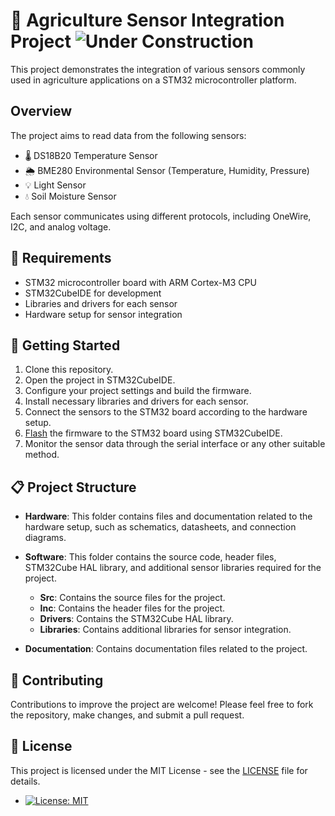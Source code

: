# 🌾 Agriculture Sensor Integration Project ![Under Construction](https://img.shields.io/badge/status-under%20construction-orange)

This project demonstrates the integration of various sensors commonly used in agriculture applications on a STM32 microcontroller platform.

## Overview
The project aims to read data from the following sensors:

- 🌡️ DS18B20 Temperature Sensor
- 🌦️ BME280 Environmental Sensor (Temperature, Humidity, Pressure)
- 💡 Light Sensor
- 💧 Soil Moisture Sensor

Each sensor communicates using different protocols, including OneWire, I2C, and analog voltage.

## 🛒 Requirements

- STM32 microcontroller board with ARM Cortex-M3 CPU
- STM32CubeIDE for development
- Libraries and drivers for each sensor
- Hardware setup for sensor integration

## 🚀 Getting Started

1. Clone this repository.
2. Open the project in STM32CubeIDE.
3. Configure your project settings and build the firmware.
4. Install necessary libraries and drivers for each sensor.
5. Connect the sensors to the STM32 board according to the hardware setup.
6. [Flash](Flash.md)  the firmware to the STM32 board using STM32CubeIDE.
7. Monitor the sensor data through the serial interface or any other suitable method.

## 📋 Project Structure

- **Hardware**: This folder contains files and documentation related to the hardware setup, such as schematics, datasheets, and connection diagrams.

- **Software**: This folder contains the source code, header files, STM32Cube HAL library, and additional sensor libraries required for the project.

    - **Src**: Contains the source files for the project.
    - **Inc**: Contains the header files for the project.
    - **Drivers**: Contains the STM32Cube HAL library.
    - **Libraries**: Contains additional libraries for sensor integration.

- **Documentation**: Contains documentation files related to the project.


## 🤝 Contributing

Contributions to improve the project are welcome! Please feel free to fork the repository, make changes, and submit a pull request.

## 📜 License 


This project is licensed under the MIT License - see the [LICENSE](LICENSE) file for details.

- [![License: MIT](https://img.shields.io/badge/License-MIT-yellow.svg)](https://opensource.org/licenses/MIT)

 

